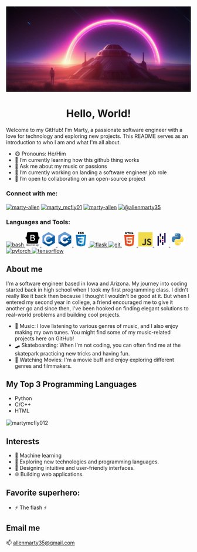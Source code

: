 

<div align="center">
  
  ![Header Image](Galaxy2.png)
  # Hello, World!

</div>

Welcome to my GitHub! I'm  Marty, a passionate software engineer with a love for technology and exploring new projects. This README serves as an introduction to who I am and what I'm all about.
* 😄 Pronouns: He/Him
* 🌱 I’m currently learning how this github thing works
* 💬 Ask me about my music or passions
* 🔭 I’m currently working on landing a software engineer job role
* 👯 I’m open to collaborating on an open-source project

<h3 align="left">Connect with me:</h3>
<p align="left">
<a href="https://codepen.io/marty-allen" target="blank"><img align="center" src="https://raw.githubusercontent.com/rahuldkjain/github-profile-readme-generator/master/src/images/icons/Social/codepen.svg" alt="marty-allen" height="30" width="40" /></a>
<a href="https://twitter.com/marty_mcfly012" target="blank"><img align="center" src="https://raw.githubusercontent.com/rahuldkjain/github-profile-readme-generator/master/src/images/icons/Social/twitter.svg" alt="marty_mcfly01" height="30" width="40" /></a>
<a href="https://linkedin.com/in/marty-allen" target="blank"><img align="center" src="https://raw.githubusercontent.com/rahuldkjain/github-profile-readme-generator/master/src/images/icons/Social/linked-in-alt.svg" alt="marty-allen" height="30" width="40" /></a>
<a href="https://medium.com/@allenmarty35" target="blank"><img align="center" src="https://raw.githubusercontent.com/rahuldkjain/github-profile-readme-generator/master/src/images/icons/Social/medium.svg" alt="@allenmarty35" height="30" width="40" /></a>
</p>

<h3 align="left">Languages and Tools:</h3>
<p align="left"> <a href="https://www.gnu.org/software/bash/" target="_blank" rel="noreferrer"> <img src="https://www.vectorlogo.zone/logos/gnu_bash/gnu_bash-icon.svg" alt="bash" width="40" height="40"/> </a> <a href="https://getbootstrap.com" target="_blank" rel="noreferrer"> <img src="https://raw.githubusercontent.com/devicons/devicon/master/icons/bootstrap/bootstrap-plain-wordmark.svg" alt="bootstrap" width="40" height="40"/> </a> <a href="https://www.cprogramming.com/" target="_blank" rel="noreferrer"> <img src="https://raw.githubusercontent.com/devicons/devicon/master/icons/c/c-original.svg" alt="c" width="40" height="40"/> </a> <a href="https://www.w3schools.com/cpp/" target="_blank" rel="noreferrer"> <img src="https://raw.githubusercontent.com/devicons/devicon/master/icons/cplusplus/cplusplus-original.svg" alt="cplusplus" width="40" height="40"/> </a> <a href="https://www.w3schools.com/css/" target="_blank" rel="noreferrer"> <img src="https://raw.githubusercontent.com/devicons/devicon/master/icons/css3/css3-original-wordmark.svg" alt="css3" width="40" height="40"/> </a> <a href="https://flask.palletsprojects.com/" target="_blank" rel="noreferrer"> <img src="https://www.vectorlogo.zone/logos/pocoo_flask/pocoo_flask-icon.svg" alt="flask" width="40" height="40"/> </a> <a href="https://git-scm.com/" target="_blank" rel="noreferrer"> <img src="https://www.vectorlogo.zone/logos/git-scm/git-scm-icon.svg" alt="git" width="40" height="40"/> </a> <a href="https://www.w3.org/html/" target="_blank" rel="noreferrer"> <img src="https://raw.githubusercontent.com/devicons/devicon/master/icons/html5/html5-original-wordmark.svg" alt="html5" width="40" height="40"/> </a> <a href="https://developer.mozilla.org/en-US/docs/Web/JavaScript" target="_blank" rel="noreferrer"> <img src="https://raw.githubusercontent.com/devicons/devicon/master/icons/javascript/javascript-original.svg" alt="javascript" width="40" height="40"/> </a> <a href="https://pandas.pydata.org/" target="_blank" rel="noreferrer"> <img src="https://raw.githubusercontent.com/devicons/devicon/2ae2a900d2f041da66e950e4d48052658d850630/icons/pandas/pandas-original.svg" alt="pandas" width="40" height="40"/> </a> <a href="https://www.python.org" target="_blank" rel="noreferrer"> <img src="https://raw.githubusercontent.com/devicons/devicon/master/icons/python/python-original.svg" alt="python" width="40" height="40"/> </a> <a href="https://pytorch.org/" target="_blank" rel="noreferrer"> <img src="https://www.vectorlogo.zone/logos/pytorch/pytorch-icon.svg" alt="pytorch" width="40" height="40"/> </a> <a href="https://www.tensorflow.org" target="_blank" rel="noreferrer"> <img src="https://www.vectorlogo.zone/logos/tensorflow/tensorflow-icon.svg" alt="tensorflow" width="40" height="40"/> </a> </p>

## About me
I'm a software engineer based in Iowa and Arizona. My journey into coding started back in high school when I took my first programming class. I didn't really like it back then because I thought I wouldn't be good at it. But when I entered my second year in college, a friend encouraged me to give it another go and since then, I've been hooked on finding elegant solutions to real-world problems and building cool projects.

- 🎵 Music: I love listening to various genres of music, and I also enjoy making my own tunes. You might find some of my music-related projects here on GitHub!
- 🛹 Skateboarding: When I'm not coding, you can often find me at the skatepark practicing new tricks and having fun.
- 🎥 Watching Movies: I'm a movie buff and enjoy exploring different genres and filmmakers.
  
## My Top 3 Programming Languages
- Python
- C/C++
- HTML

<p>
  <img 
    align="center" 
    src="https://github-readme-stats.vercel.app/api/top-langs?username=martymcfly012&show_icons=true&locale=en&layout=compact"
    alt="martymcfly012" 
  />
</p>

## Interests
- 🤖 Machine learning
- 🚀 Exploring new technologies and programming languages.
- 🎨 Designing intuitive and user-friendly interfaces.
- 🌐 Building web applications.
  
## Favorite superhero:
* ⚡ The flash ⚡ 


## Email me
📫 allenmarty35@gmail.com
